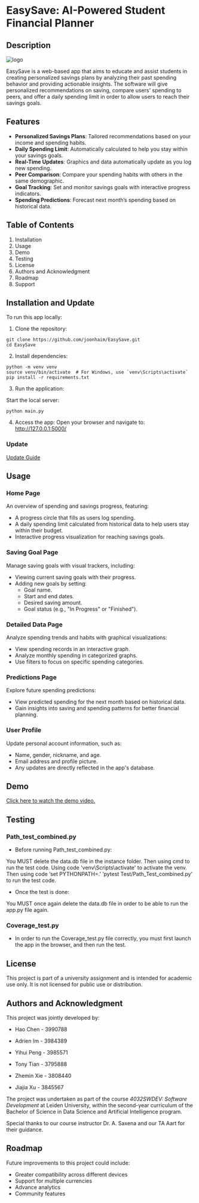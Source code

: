 # EasySave: AI-Powered Student Financial Planner


## Description
![logo](https://github.com/user-attachments/assets/792b105e-affd-48a9-b580-77e8285ecae1)


EasySave is a web-based app that aims to educate and assist students in creating personalized savings plans by analyzing their past spending behavior and providing actionable insights. The software will give personalized recommendations on saving, compare users' spending to peers, and offer a daily spending limit in order to allow users to reach their savings goals.

## Features
- **Personalized Savings Plans**: Tailored recommendations based on your income and spending habits.
- **Daily Spending Limit**: Automatically calculated to help you stay within your savings goals.
- **Real-Time Updates**: Graphics and data automatically update as you log new spending.
- **Peer Comparison**: Compare your spending habits with others in the same demographic.
- **Goal Tracking**: Set and monitor savings goals with interactive progress indicators.
- **Spending Predictions**: Forecast next month’s spending based on historical data.


## Table of Contents

1. Installation
2. Usage
3. Demo
4. Testing
5. License
6. Authors and Acknowledgment
7. Roadmap
8. Support

## Installation and Update
To run this app locally:

1. Clone the repository:

```
git clone https://github.com/joonhaim/EasySave.git
cd EasySave
```

2. Install dependencies:

```
python -m venv venv
source venv/bin/activate  # For Windows, use `venv\Scripts\activate`
pip install -r requirements.txt
```

3. Run the application:

Start the local server:
```
python main.py
```

4. Access the app:
Open your browser and navigate to:
http://127.0.0.1:5000/

### Update
[Update Guide](update.md)

## Usage

### Home Page  
An overview of spending and savings progress, featuring:  
- A progress circle that fills as users log spending.  
- A daily spending limit calculated from historical data to help users stay within their budget.  
- Interactive progress visualization for reaching savings goals.  

### Saving Goal Page  
Manage saving goals with visual trackers, including:  
- Viewing current saving goals with their progress.  
- Adding new goals by setting:  
  - Goal name.  
  - Start and end dates.  
  - Desired saving amount.  
  - Goal status (e.g., "In Progress" or "Finished").  

### Detailed Data Page  
Analyze spending trends and habits with graphical visualizations:  
- View spending records in an interactive graph.  
- Analyze monthly spending in categorized graphs.  
- Use filters to focus on specific spending categories.  


### Predictions Page  
Explore future spending predictions:  
- View predicted spending for the next month based on historical data.  
- Gain insights into saving and spending patterns for better financial planning.  

### User Profile  
Update personal account information, such as:  
- Name, gender, nickname, and age.  
- Email address and profile picture.  
- Any updates are directly reflected in the app's database.  


## Demo

[Click here to watch the demo video.](https://leidenuniv1-my.sharepoint.com/:v:/g/personal/s3990788_vuw_leidenuniv_nl/EWQqtigp00xGjRqCbi2F1q8B63BJgNNwN9CLoWdJs7FKsg?e=0y7rta)

## Testing

### Path_test_combined.py

- Before running Path_test_combined.py:

You MUST delete the data.db file in the instance folder. Then using cmd to run the test code. Using code 'venv\Scripts\activate' to activate the venv. Then using code ‘set PYTHONPATH=.' ’pytest Test/Path_Test_combined.py' to run the test code.

- Once the test is done: 

You MUST once again delete the data.db file in order to be able to run the app.py file again.

### Coverage_test.py

- In order to run the Coverage_test.py file correctly, you must first launch the app in the browser, and then run the test.

## License 
This project is part of a university assignment and is intended for academic use only. It is not licensed for public use or distribution.

## Authors and Acknowledgment
This project was jointly developed by: 

- Hao Chen - 3990788

- Adrien Im - 3984389

- Yihui Peng - 3985571

- Tony Tian - 3795888

- Zhemin Xie - 3808440

- Jiajia Xu - 3845567

The project was undertaken as part of the course *4032SWDEV: Software Development* at Leiden University, 
within the second-year curriculum of the Bachelor of Science in Data Science and Artificial Intelligence program.

Special thanks to our course instructor Dr. A. Saxena and our TA Aart for their guidance.

## Roadmap
Future improvements to this project could include:
- Greater compatibility across different devices
- Support for multiple currencies
- Advance analytics
- Community features
